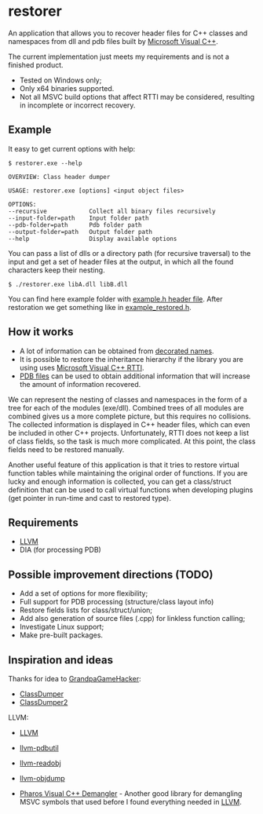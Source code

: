 # restorer

An application that allows you to recover header files for C++ classes and namespaces from dll and pdb files built by [Microsoft Visual C++](https://en.wikipedia.org/wiki/Microsoft_Visual_C++).

The current implementation just meets my requirements and is not a finished product.
+ Tested on Windows only;
+ Only x64 binaries supported.
+ Not all MSVC build options that affect RTTI may be considered, resulting in incomplete or incorrect recovery.

## Example

It easy to get current options with help:

    $ restorer.exe --help

    OVERVIEW: Class header dumper

    USAGE: restorer.exe [options] <input object files>

    OPTIONS:
    --recursive            Collect all binary files recursively
    --input-folder=path    Input folder path
    --pdb-folder=path      Pdb folder path
    --output-folder=path   Output folder path
    --help                 Display available options

You can pass a list of dlls or a directory path (for recursive traversal) to the input and get a set of header files at the output, in which all the found characters keep their nesting.

    $ ./restorer.exe libA.dll libB.dll

You can find here example folder with [example.h header file](example/example.h). After restoration we get something like in [example_restored.h](example/example_restored.h).

## How it works

+ A lot of information can be obtained from [decorated names](https://en.wikiversity.org/wiki/Visual_C++_name_mangling). 
+ It is possible to restore the inheritance hierarchy if the library you are using uses [Microsoft Visual C++ RTTI](http://www.openrce.org/articles/full_view/23). 
+ [PDB files](https://github.com/microsoft/microsoft-pdb) can be used to obtain additional information that will increase the amount of information recovered.

We can represent the nesting of classes and namespaces in the form of a tree for each of the modules (exe/dll). Combined trees of all modules are combined gives us a more complete picture, but this requires no collisions.
The collected information is displayed in C++ header files, which can even be included in other C++ projects. Unfortunately, RTTI does not keep a list of class fields, so the task is much more complicated. At this point, the class fields need to be restored manually.

Another useful feature of this application is that it tries to restore virtual function tables while maintaining the original order of functions. If you are lucky and enough information is collected, you can get a class/struct definition that can be used to call virtual functions when developing plugins (get pointer in run-time and cast to restored type).

## Requirements

+ [LLVM](https://llvm.org)
+ DIA (for processing PDB)

## Possible improvement directions (TODO)

+ Add a set of options for more flexibility;
+ Full support for PDB processing (structure/class layout info)
+ Restore fields lists for class/struct/union;
+ Add also generation of source files (.cpp) for linkless function calling;
+ Investigate Linux support;
+ Make pre-built packages.

## Inspiration and ideas

Thanks for idea to [GrandpaGameHacker](https://github.com/GrandpaGameHacker):
+ [ClassDumper](https://github.com/GrandpaGameHacker/ClassDumper)
+ [ClassDumper2](https://github.com/GrandpaGameHacker/ClassDumper2)

LLVM:
+ [LLVM](https://github.com/llvm/llvm-project)
+ [llvm-pdbutil](https://llvm.org/docs/CommandGuide/llvm-pdbutil.html)
+ [llvm-readobj](https://llvm.org/docs/CommandGuide/llvm-readobj.html)
+ [llvm-objdump](https://llvm.org/docs/CommandGuide/llvm-objdump.html)

+ [Pharos Visual C++ Demangler](https://github.com/cmu-sei/pharos-demangle) - Another good library for demangling MSVC symbols that used before I found everything needed in [LLVM](https://github.com/llvm/llvm-project).
